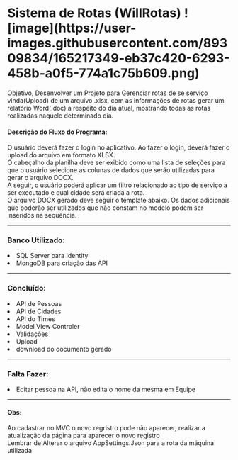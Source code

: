 <h1>
  Sistema de Rotas (WillRotas)
  ![image](https://user-images.githubusercontent.com/89309834/165217349-eb37c420-6293-458b-a0f5-774a1c75b609.png)

  </h1>
  
  <p>Objetivo, Desenvolver um Projeto para Gerenciar rotas de se serviço vinda(Upload) de um arquivo .xlsx, com as informações de rotas gerar um relatório Word(.doc) a respeito do dia atual, mostrando todas as rotas realizadas naquele determinado dia.</p>
  <h4>
  Descrição do Fluxo do Programa:
  </h4>
  <p>
O usuário deverá fazer o login no aplicativo. Ao fazer o login, deverá fazer o
upload do arquivo em formato XLSX. <br>
O cabeçalho da planilha deve ser exibido como uma lista de seleções para
que o usuário selecione as colunas de dados que serão utilizadas para gerar
o arquivo DOCX. <br>
A seguir, o usuário poderá aplicar um filtro relacionado ao tipo de serviço a
ser executado e qual cidade será criada a rota.<br>
O arquivo DOCX gerado deve seguir o template abaixo. Os dados adicionais
que poderão ser utilizados que não constam no modelo podem ser inseridos
na sequência.
  
  
  <hr>       
        <h3>
  Banco Utilizado:
  </h3>
  
  <li>
  SQL Server para Identity
  <li>
    MongoDB para criação das API
  
  <hr>
        
  <h3>
    Concluído:
    </h3>

   <li>
    API de Pessoas
                <li>
    API de Cidades
                  <li>
    API do Times
                      <li>
    Model View Controler
                   <li>
    Validações
                                        <li>
                                              Upload
                                        <li>
                                          download do documento gerado 

    
  
  <hr>
  
<h3>
    Falta Fazer:
  </h3>
    
<li>
   Editar pessoa na API, não edita o nome da mesma em Equipe
  
  <hr>
  <h4>Obs:</h4> 
  Ao cadastrar no MVC o novo regristro pode não aparecer, realizar a atualização da página para aparecer o novo registro<br>
  Lembrar de Alterar o arquivo AppSettings.Json para a rota da máquina utilizada
  
    
